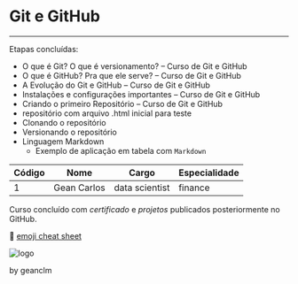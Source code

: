 # Git e GitHub
---
Etapas concluídas:<br>

- O que é Git? O que é versionamento? – Curso de Git e GitHub
- O que é GitHub? Pra que ele serve? – Curso de Git e GitHub
- A Evolução do Git e GitHub – Curso de Git e GitHub
- Instalações e configurações importantes – Curso de Git e GitHub
- Criando o primeiro Repositório – Curso de Git e GitHub
- repositório com arquivo .html inicial para teste
- Clonando o repositório
- Versionando o repositório
- Linguagem Markdown
  - Exemplo de aplicação em tabela com `Markdown`

| Código | Nome | Cargo | Especialidade |
| --- | --- | --- | ---|
1 | Gean Carlos | data scientist | finance |

Curso concluído com _certificado_ e *projetos* publicados posteriormente no GitHub.<br>

🖖
[emoji cheat sheet](https://github.com/ikatyang/emoji-cheat-sheet)

![logo](https://github.com/geanclm/Curso-em-Video/assets/18247666/47a1a271-9258-4840-8547-39499de6bf4d)

by geanclm<br><br>
